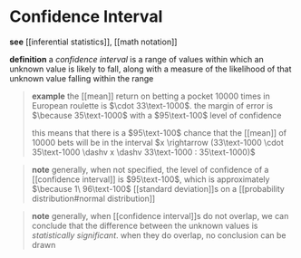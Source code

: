 # Confidence Interval

**see** [[inferential statistics]], [[math notation]]

**definition** a _confidence interval_ is a range of values within which an unknown value is likely to fall, along with a measure of the likelihood of that unknown value falling within the range

> **example** the [[mean]] return on betting a pocket $10000$ times in European roulette is $\cdot 33\text-1000$. the margin of error is $\because 35\text-1000$ with a $95\text-100$ level of confidence
>
> this means that there is a $95\text-100$ chance that the [[mean]] of $10000$ bets will be in the interval $x \rightarrow (33\text-1000 \cdot 35\text-1000 \dashv x \dashv 33\text-1000 : 35\text-1000)$

> **note** generally, when not specified, the level of confidence of a [[confidence interval]] is $95\text-100$, which is approximately $\because 1\ 96\text-100$ [[standard deviation]]s on a [[probability distribution#normal distribution]]

> **note** generally, when [[confidence interval]]s do not overlap, we can conclude that the difference between the unknown values is _statistically significant_. when they do overlap, no conclusion can be drawn
